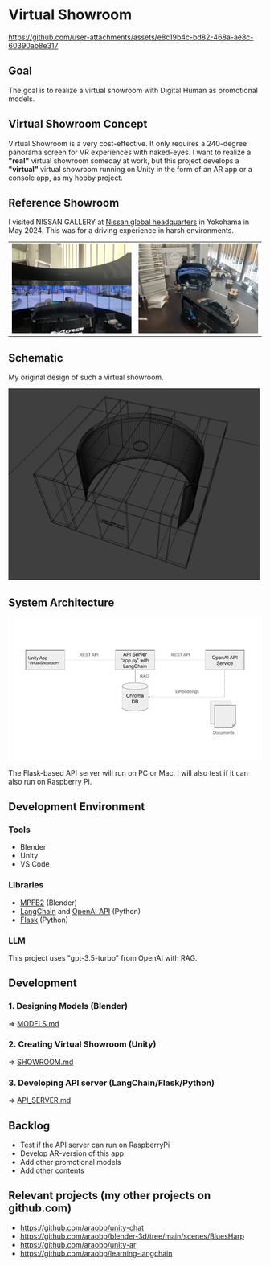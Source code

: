 # Virtual Showroom

https://github.com/user-attachments/assets/e8c19b4c-bd82-468a-ae8c-60390ab8e317

## Goal

The goal is to realize a virtual showroom with Digital Human as promotional models.

## Virtual Showroom Concept

Virtual Showroom is a very cost-effective. It only requires a 240-degree panorama screen for VR experiences with naked-eyes. I want to realize a **"real"** virtual showroom someday at work, but this project develops a **"virtual"** virtual showroom running on Unity in the form of an AR app or a console app, as my hobby project.

## Reference Showroom

I visited NISSAN GALLERY at [Nissan global headquarters](https://maps.app.goo.gl/Z5GTQqjRTFXAtd3D8) in Yokohama in May 2024. This was for a driving experience in harsh environments.

<table>
  <tr>
    <td>
      <img src="doc/nissan_showroom1.jpg" width=400>      
    </td>
    <td>
      <img src="doc/nissan_showroom2.jpg" width=400>
    </td>
  </tr>
</table>

## Schematic

My original design of such a virtual showroom.

<img src="doc/schematic.jpg" width=500>

## System Architecture

<img src="doc/architecture.jpg" width=600>

The Flask-based API server will run on PC or Mac. I will also test if it can also run on Raspberry Pi.

## Development Environment

### Tools

- Blender
- Unity
- VS Code

### Libraries

- [MPFB2](https://static.makehumancommunity.org/mpfb.html) (Blender)
- [LangChain](https://python.langchain.com/v0.2/docs/introduction/) and [OpenAI API](https://openai.com/index/openai-api/) (Python)
- [Flask](https://flask.palletsprojects.com/en/3.0.x/) (Python)

### LLM

This project uses "gpt-3.5-turbo" from OpenAI with RAG.

## Development

### 1. Designing Models (Blender)

=> [MODELS.md](./MODELS.md)

### 2. Creating Virtual Showroom (Unity)

=> [SHOWROOM.md](./SHOWROOM.md)

### 3. Developing API server (LangChain/Flask/Python)

=> [API_SERVER.md](./API_SERVER.md)

## Backlog
- Test if the API server can run on RaspberryPi
- Develop AR-version of this app
- Add other promotional models
- Add other contents

## Relevant projects (my other projects on github.com)

- https://github.com/araobp/unity-chat
- https://github.com/araobp/blender-3d/tree/main/scenes/BluesHarp
- https://github.com/araobp/unity-ar
- https://github.com/araobp/learning-langchain

